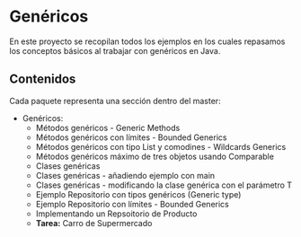 # Genéricos

En este proyecto se recopilan todos los ejemplos en los cuales repasamos los conceptos básicos al trabajar con genéricos en Java.

## Contenidos

Cada paquete representa una sección dentro del master:

- Genéricos:
  - Métodos genéricos - Generic Methods
  - Métodos genéricos con límites - Bounded Generics
  - Métodos genéricos con tipo List y comodines - Wildcards Generics
  - Métodos genéricos máximo de tres objetos usando Comparable
  - Clases genéricas
  - Clases genéricas - añadiendo ejemplo con main
  - Clases genéricas - modificando la clase genérica con el parámetro T
  - Ejemplo Repositorio con tipos genéricos (Generic type)
  - Ejemplo Repositorio con límites - Bounded Generics
  - Implementando un Repsoitorio de Producto
  - **Tarea:** Carro de Supermercado